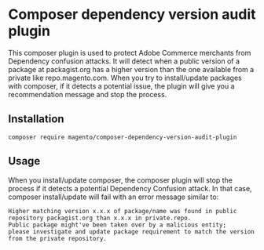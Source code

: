 # Composer dependency version audit plugin

This composer plugin is used to protect Adobe Commerce merchants from Dependency confusion attacks. It will detect when a public version of a package 
at packagist.org has a higher version than the one available from a private like repo.magento.com. When you try to install/update packages with composer,
if it detects a potential issue, the plugin will give you a recommendation message and stop the process.

## Installation

```shell
composer require magento/composer-dependency-version-audit-plugin
```

## Usage

When you install/update composer, the composer plugin will stop the process if it detects a potential Dependency Confusion attack. 
In that case, composer install/update will fail with an error message similar to:

```composer log
Higher matching version x.x.x of package/name was found in public repository packagist.org than x.x.x in private.repo. 
Public package might've been taken over by a malicious entity; 
please investigate and update package requirement to match the version from the private repository.
```